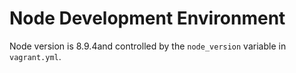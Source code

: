 # Node Development Environment

Node version is 8.9.4and controlled by the `node_version` variable in `vagrant.yml`.
